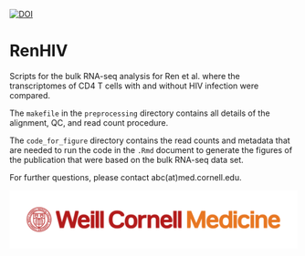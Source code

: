[![DOI](https://zenodo.org/badge/DOI/10.5281/zenodo.4289911.svg)](https://doi.org/10.5281/zenodo.4289911)

# RenHIV
Scripts for the bulk RNA-seq analysis for Ren et al. where the transcriptomes of CD4 T cells with and without HIV infection were compared.

The `makefile` in the `preprocessing` directory contains all details of the alignment, QC, and read count procedure. 

The `code_for_figure` directory contains the read counts and metadata that are needed to run the code in the `.Rmd` document to generate the figures of the publication that were based on the bulk RNA-seq data set.

For further questions, please contact abc(at)med.cornell.edu.


![](WCM_MB_LOGO_HZSS1L_CLR_RGB.png)

